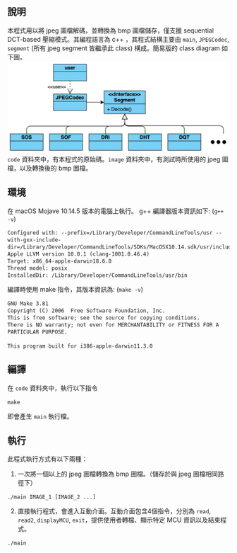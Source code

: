 ## 說明
本程式用以將 jpeg 圖檔解碼，並轉換為 bmp 圖檔儲存，僅支援 sequential DCT-based 壓縮模式。其編程語言為 c++ ，其程式結構主要由 `main`, `JPEGCodec`, `segment` (所有 jpeg segment 皆繼承此 class) 構成。簡易版的 class diagram 如下圖。
![Class Diagram](class_diagram.png)
`code` 資料夾中，有本程式的原始碼。`image` 資料夾中，有測試時所使用的 jpeg 圖檔，以及轉換後的 bmp 圖檔。
## 環境
在 macOS Mojave 10.14.5 版本的電腦上執行。
g++ 編譯器版本資訊如下: (`g++ -v`)
```
Configured with: --prefix=/Library/Developer/CommandLineTools/usr --with-gxx-include-dir=/Library/Developer/CommandLineTools/SDKs/MacOSX10.14.sdk/usr/include/c++/4.2.1
Apple LLVM version 10.0.1 (clang-1001.0.46.4)
Target: x86_64-apple-darwin18.6.0
Thread model: posix
InstalledDir: /Library/Developer/CommandLineTools/usr/bin
```
編譯時使用 make 指令，其版本資訊為: (`make -v`)
```
GNU Make 3.81
Copyright (C) 2006  Free Software Foundation, Inc.
This is free software; see the source for copying conditions.
There is NO warranty; not even for MERCHANTABILITY or FITNESS FOR A
PARTICULAR PURPOSE.

This program built for i386-apple-darwin11.3.0
```
## 編譯
在 `code` 資料夾中，執行以下指令
```
make
```
即會產生 `main` 執行檔。

## 執行
此程式執行方式有以下兩種：
1. 一次將一個以上的 jpeg 圖檔轉換為 bmp 圖檔。（儲存於與 jpeg 圖檔相同路徑下）
```
./main IMAGE_1 [IMAGE_2 ...]
```
2. 直接執行程式，會進入互動介面。互動介面包含4個指令，分別為 `read`, `read2`, `displayMCU`, `exit`，提供使用者轉檔、顯示特定 MCU 資訊以及結束程式。
```
./main
```

